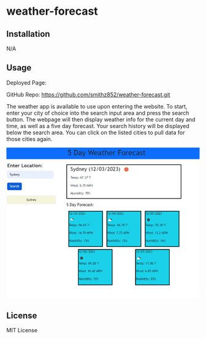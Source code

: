 # weather-forecast

## Installation

N/A

## Usage

Deployed Page: 

GitHub Repo: https://github.com/smithz852/weather-forecast.git

The weather app is available to use upon entering the website. To start, enter your city of choice into the search input area and press the search button. The webpage will then display weather info for the current day and time, as well as a five day forecast. Your search history will be displayed below the search area. You can click on the listed cities to pull data for those cities again.

![Picture of weather app](./Assets/Images/WeatherScreenshot.png)

## License

MIT License
